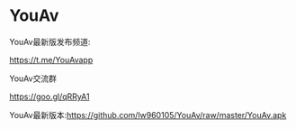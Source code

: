 # YouAv
YouAv最新版发布频道:

https://t.me/YouAvapp

YouAv交流群

https://goo.gl/qRRyA1

YouAv最新版本:https://github.com/lw960105/YouAv/raw/master/YouAv.apk

